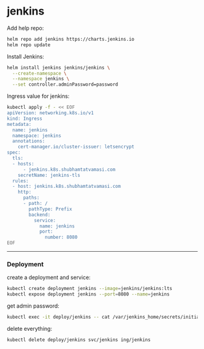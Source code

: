 # jenkins

Add help repo:
```bash
helm repo add jenkins https://charts.jenkins.io
helm repo update
```

Install Jenkins:
```bash
helm install jenkins jenkins/jenkins \
  --create-namespace \
  --namespace jenkins \
  --set controller.adminPassword=password
```

Ingress value for jenkins:
```bash
kubectl apply -f - << EOF
apiVersion: networking.k8s.io/v1
kind: Ingress
metadata:
  name: jenkins
  namespace: jenkins
  annotations:
    cert-manager.io/cluster-issuer: letsencrypt
spec:
  tls:
  - hosts:
      - jenkins.k8s.shubhamtatvamasi.com
    secretName: jenkins-tls
  rules:
  - host: jenkins.k8s.shubhamtatvamasi.com
    http:
      paths:
      - path: /
        pathType: Prefix
        backend:
          service:
            name: jenkins
            port:
              number: 8080
EOF
```

---

### Deployment

create a deployment and service:
```bash
kubectl create deployment jenkins --image=jenkins/jenkins:lts
kubectl expose deployment jenkins --port=8080 --name=jenkins
```

get admin password:
```bash
kubectl exec -it deploy/jenkins -- cat /var/jenkins_home/secrets/initialAdminPassword
```

delete everything:
```bash
kubectl delete deploy/jenkins svc/jenkins ing/jenkins
```
